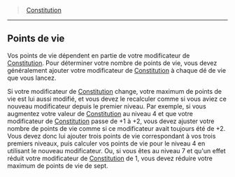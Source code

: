 ﻿---
!Generic
Id: abilities_constitution_hd.md#points-de-vie
ParentLink: abilities_constitution_hd.md#constitution
Name: Points de vie
ParentName: Constitution
NameLevel: 2
Attributes: {}
---
> [Constitution](hd_abilities_constitution.md)

---

## Points de vie

Vos points de vie dépendent en partie de votre modificateur de [Constitution](hd_abilities_constitution.md). Pour déterminer votre nombre de points de vie, vous devez généralement ajouter votre modificateur de [Constitution](hd_abilities_constitution.md) à chaque dé de vie que vous lancez.

Si votre modificateur de [Constitution](hd_abilities_constitution.md) change, votre maximum de points de vie est lui aussi modifié, et vous devez le recalculer comme si vous aviez ce nouveau modificateur depuis le premier niveau. Par exemple, si vous augmentez votre valeur de [Constitution](hd_abilities_constitution.md) au niveau 4 et que votre modificateur de [Constitution](hd_abilities_constitution.md) passe de +1 à +2, vous devez ajuster votre nombre de points de vie comme si ce modificateur avait toujours été de +2. Vous devez donc lui ajouter trois points de vie correspondant à vos trois premiers niveaux, puis calculer vos points de vie pour le niveau 4 en utilisant le nouveau modificateur. Ou, si vous êtes au niveau 7 et qu'un effet réduit votre modificateur de [Constitution](hd_abilities_constitution.md) de 1, vous devez réduire votre maximum de points de vie de sept.

